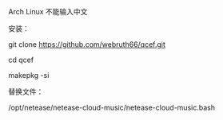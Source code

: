 Arch Linux 不能输入中文

安装：

git clone https://github.com/webruth66/qcef.git

cd qcef

makepkg -si

替换文件：

/opt/netease/netease-cloud-music/netease-cloud-music.bash
